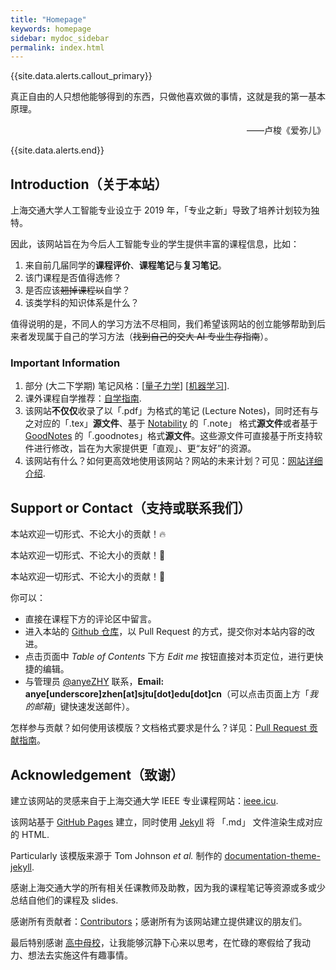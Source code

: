 ```yaml
---
title: "Homepage"
keywords: homepage
sidebar: mydoc_sidebar
permalink: index.html
---
```


{{site.data.alerts.callout_primary}}
<p>真正自由的人只想他能够得到的东西，只做他喜欢做的事情，这就是我的第一基本原理。</p>
<p align="right">——卢梭《爱弥儿》</p>
{{site.data.alerts.end}}

## Introduction（关于本站）

上海交通大学人工智能专业设立于 2019 年，「专业之新」导致了培养计划较为独特。

因此，该网站旨在为今后人工智能专业的学生提供丰富的课程信息，比如：

1. 来自前几届同学的**课程评价**、**课程笔记**与**复习笔记**。
2. 该门课程是否值得选修？
3. 是否应该~~翘掉课程以~~自学？
4. 该类学科的知识体系是什么？

值得说明的是，不同人的学习方法不尽相同，我们希望该网站的创立能够帮助到后来者发现属于自己的学习方法（~~找到自己的交大 AI 专业生存指南~~）。

### Important Information

1. 部分 (大二下学期) 笔记风格：[[量子力学](Rsr_pdf/IQM.pdf)] [[机器学习](Rsr_pdf/ML.pdf)].
2. 课外课程自学推荐：[自学指南](mydoc_learning.html).
3. 该网站**不仅仅**收录了以「.pdf」为格式的笔记 (Lecture Notes)，同时还有与之对应的「.tex」**源文件**、基于 [Notability](https://notability.com/zh-Hans) 的「.note」 格式**源文件**或者基于 [GoodNotes](https://www.goodnotes.com) 的「.goodnotes」格式**源文件**。这些源文件可直接基于所支持软件进行修改，旨在为大家提供更「直观」、更“友好”的资源。
4. 该网站有什么？如何更高效地使用该网站？网站的未来计划？可见：[网站详细介绍](mydoc_details.html).



## Support or Contact（支持或联系我们）

本站欢迎一切形式、不论大小的贡献！🔥

本站欢迎一切形式、不论大小的贡献！🌈

本站欢迎一切形式、不论大小的贡献！🌊

你可以：

- 直接在课程下方的评论区中留言。
- 进入本站的 [Github 仓库](https://github.com/aisjtu/aisjtu.github.io)，以 Pull Request 的方式，提交你对本站内容的改进。
- 点击页面中 *Table of Contents* 下方 *Edit me* 按钮直接对本页定位，进行更快捷的编辑。
- 与管理员 [@anyeZHY](https://github.com/anyeZHY) 联系，**Email: anye[underscore]zhen[at]sjtu[dot]edu[dot]cn**（可以点击页面上方「*我的邮箱*」键快速发送邮件）。

怎样参与贡献？如何使用该模版？文档格式要求是什么？详见：[Pull Request 贡献指南](mydoc_format_req.html)。



## Acknowledgement（致谢）


建立该网站的灵感来自于上海交通大学 IEEE 专业课程网站：[ieee.icu](https://ieee.icu/#/).

该网站基于 [GitHub Pages](https://pages.github.com) 建立，同时使用 [Jekyll](https://jekyllrb.com) 将 「.md」 文件渲染生成对应的 HTML. 

<span class="label label-danger">Particularly</span> 该模版来源于 Tom Johnson *et al.* 制作的 [documentation-theme-jekyll](https://github.com/tomjoht/documentation-theme-jekyll).

感谢上海交通大学的所有相关任课教师及助教，因为我的课程笔记等资源或多或少总结自他们的课程及 slides.

感谢所有贡献者：[Contributors](https://gitHub.com/aisjtu/aisjtu.github.io/graphs/contributors/)；感谢所有为该网站建立提供建议的朋友们。

最后特别感谢 <a href="#" data-toggle="tooltip" data-original-title="{{site.data.glossary.BNDS}}">高中母校</a>，让我能够沉静下心来以思考，在忙碌的寒假给了我动力、想法去实施这件有趣事情。
